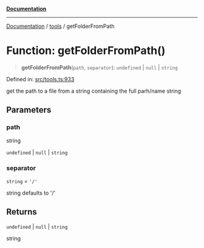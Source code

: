 [**Documentation**](https://raw.githubusercontent.com/Christian-Me/obsidian-front-matter-automate/main/doc/README.md)

***

[Documentation](https://raw.githubusercontent.com/Christian-Me/obsidian-front-matter-automate/main/doc/README.md) / [tools](https://raw.githubusercontent.com/Christian-Me/obsidian-front-matter-automate/main/doc/tools/README.md) / getFolderFromPath

# Function: getFolderFromPath()

> **getFolderFromPath**(`path`, `separator`): `undefined` \| `null` \| `string`

Defined in: [src/tools.ts:933](https://github.com/Christian-Me/folder-to-tags-plugin/blob/ea97d76ce7b235ca1e3494401efc98e537acc1fb/src/tools.ts#L933)

get the path to a file from a string containing the full parh/name string

## Parameters

### path

string

`undefined` | `null` | `string`

### separator

`string` = `'/'`

string defaults to '/'

## Returns

`undefined` \| `null` \| `string`

string
